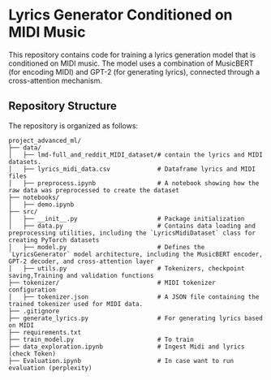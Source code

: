 # Lyrics Generator Conditioned on MIDI Music

This repository contains code for training a lyrics generation model that is conditioned on MIDI music. The model uses a combination of MusicBERT (for encoding MIDI) and GPT-2 (for generating lyrics), connected through a cross-attention mechanism.

## Repository Structure

The repository is organized as follows:

```
project_advanced_ml/
├── data/
│   ├── lmd-full_and_reddit_MIDI_dataset/# contain the lyrics and MIDI datasets.
│   ├── lyrics_midi_data.csv             # Dataframe lyrics and MIDI files
│   ├── preprocess.ipynb                 # A notebook showing how the raw data was preprocessed to create the dataset
├── notebooks/
│   ├── demo.ipynb                       
├── src/
│   ├── __init__.py                      # Package initialization
│   ├── data.py                          # Contains data loading and preprocessing utilities, including the `LyricsMidiDataset` class for creating PyTorch datasets
│   ├── model.py                         # Defines the `LyricsGenerator` model architecture, including the MusicBERT encoder, GPT-2 decoder, and cross-attention layer
│   ├── utils.py                         # Tokenizers, checkpoint saving,Training and validation functions
├── tokenizer/                           # MIDI tokenizer configuration
│   ├── tokenizer.json                   # A JSON file containing the trained tokenizer used for MIDI data.
├── .gitignore                    
├── generate_lyrics.py                   # For generating lyrics based on MIDI
├── requirements.txt                    
├── train_model.py                       # To train
├── data_exploration.ipynb               # Ingest Midi and lyrics (check Token)
├── Evaluation.ipynb                     # In case want to run evaluation (perplexity)
```
